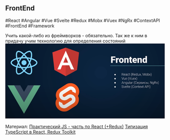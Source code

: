 ## **FrontEnd**
#React #Angular #Vue #Svelte #Redux #Mobx #Vuex #NgRx #ContextAPI #FrontEnd #Framework

Учить какой-либо из фреймворков - обязательно. Так же к ним в придачу учим технологию для определения состояний
![](_png/482236cf39a3649276563bebc277261f.png)

Материал:
[Практический JS - часть по React (+Redux)](../../Development/FrontEnd/Полный%20курс%20по%20JavaScript%20+%20React%20-%20с%20нуля%20до%20результата%20(2022)/Практический%20JS.md)
[Типизация TypeScript в React, Redux Toolkit](../../Development/TypeScript/_lessons/Типизация%20TypeScript%20в%20React,%20Redux%20Toolkit.md)